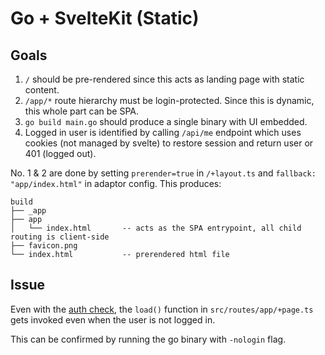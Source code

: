 # Go + SvelteKit (Static)

## Goals

1. `/` should be pre-rendered since this acts as landing page with static content.
2. `/app/*` route hierarchy must be login-protected. Since this is dynamic, this whole part can be SPA.
3. `go build main.go` should produce a single binary with UI embedded.
4. Logged in user is identified by calling `/api/me` endpoint which uses cookies (not managed by svelte) to restore session and return user or 401 (logged out).

No. 1 & 2 are done by setting `prerender=true` in `/+layout.ts` and `fallback: "app/index.html"` in adaptor config. This produces:

```plaintext
build
├── _app
├── app
│   └── index.html       -- acts as the SPA entrypoint, all child routing is client-side
├── favicon.png
└── index.html           -- prerendered html file
```

## Issue

Even with the [auth check](./src/routes/app/%2Blayout.svelte), the `load()` function in `src/routes/app/+page.ts` gets invoked even when the user is not logged in.

This can be confirmed by running the go binary with `-nologin` flag.
